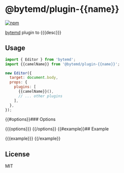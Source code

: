 # @bytemd/plugin-{{name}}

[![npm](https://img.shields.io/npm/v/@bytemd/plugin-{{name}}.svg)](https://npm.im/@bytemd/plugin-{{name}})

[bytemd](https://github.com/bytedance/bytemd) plugin to {{{desc}}}
## Usage

```js
import { Editor } from 'bytemd';
import {{camelName}} from '@bytemd/plugin-{{name}}';

new Editor({
  target: document.body,
  props: {
    plugins: [
      {{camelName}}(),
      // ... other plugins
    ],
  },
});
```

{{#options}}### Options

{{{options}}}
{{/options}}
{{#example}}## Example

{{{example}}}
{{/example}}
## License

MIT
